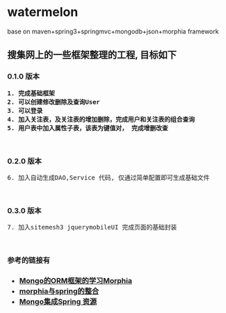 <h1>watermelon</h1>
<div>base on maven+spring3+springmvc+mongodb+json+morphia framework</div>


<h2>搜集网上的一些框架整理的工程, 目标如下</h2>

<h3>0.1.0 版本</h3>
<strong><pre>
1. 完成基础框架
2. 可以创建修改删除及查询User
3. 可以登录
4. 加入关注表，及关注表的增加删除，完成用户和关注表的组合查询
5. 用户表中加入属性子表，该表为键值对， 完成增删改查
</pre></strong>
<br>
<h3>0.2.0 版本</h3>
<pre>
6. 加入自动生成DAO,Service 代码, 仅通过简单配置即可生成基础文件
</pre>
<br>
<h3>0.3.0 版本</h3>
<pre>
7. 加入sitemesh3 jquerymobileUI 完成页面的基础封装
</pre>
<br>

<h3>参考的链接有<h3>
<ul>
  <li><a href="http://topmanopensource.iteye.com/category/58118" target="_blank">Mongo的ORM框架的学习Morphia</a></li>  
  <li><a href="http://www.blogjava.net/watchzerg/archive/2012/09/21/388291.html" target="_blank">morphia与spring的整合</a></li>
  <li><a href="http://download.csdn.net/detail/mapeijie888/4221150" target="_blank">Mongo集成Spring 资源</a></li>
</ul>
